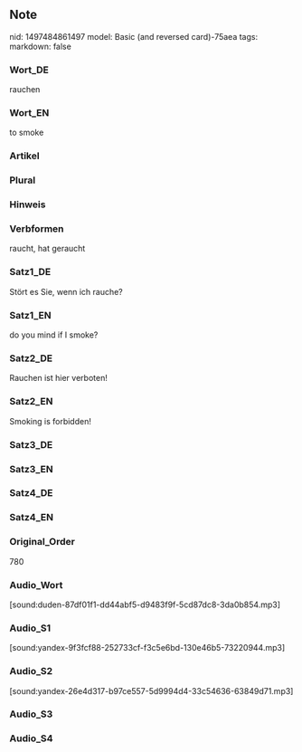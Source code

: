## Note
nid: 1497484861497
model: Basic (and reversed card)-75aea
tags: 
markdown: false

### Wort_DE
rauchen

### Wort_EN
to smoke

### Artikel


### Plural


### Hinweis


### Verbformen
raucht, hat geraucht

### Satz1_DE
Stört es Sie, wenn ich rauche?

### Satz1_EN
do you mind if I smoke?

### Satz2_DE
Rauchen ist hier verboten!

### Satz2_EN
Smoking is forbidden!

### Satz3_DE


### Satz3_EN


### Satz4_DE


### Satz4_EN


### Original_Order
780

### Audio_Wort
[sound:duden-87df01f1-dd44abf5-d9483f9f-5cd87dc8-3da0b854.mp3]

### Audio_S1
[sound:yandex-9f3fcf88-252733cf-f3c5e6bd-130e46b5-73220944.mp3]

### Audio_S2
[sound:yandex-26e4d317-b97ce557-5d9994d4-33c54636-63849d71.mp3]

### Audio_S3


### Audio_S4

